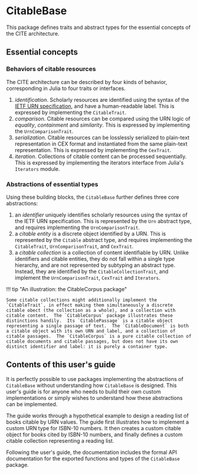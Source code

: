# CitableBase

This package defines traits and abstract types for the essential concepts of the CITE architecture. 

## Essential concepts


### Behaviors of citable resources 

The CITE architecture can be described by four kinds of behavior, corresponding in Julia to four traits or interfaces.



1. *identification*.  Scholarly resources are identified using the syntax of the [IETF URN specification](https://www.ietf.org/rfc/rfc2141.txt), and have a human-readable label.  This is expressed by implementing the `CitableTrait`.
2. *comparison*.  Citable resources can be compared using the URN logic of *equality*, *containment* and  *similarity*.  This is expressed by implementing the  `UrnComparisonTrait`.
3.  *serialization*.  Citable resources can be losslessly serialized to plain-text representation in CEX format and instantiated from the same plain-text representation.  This is expressed by implementing the `CexTrait`.
4. *iteration*. Collections of citable content can be processed sequentially. This is expressed by implementing the iterators interface from Julia's `Iterators` module.



### Abstractions of essential types 

Using these building blocks, the `CitableBase` further defines three core abstractions:

1. an *identifier* uniquely identifies scholarly resources using the syntax of the IETF URN specification. This is represented by the `Urn` abstract type, and requires implementing the `UrnComparisonTrait`.
2. a *citable entity* is a discrete object identified by a URN.  This is represented by the `Citable` abstract type, and requires implementing the `CitableTrait`, `UrnComparisonTrait`, and `CexTrait`.
3. a *citable collection* is a collection of content identifiable by URN.  Unlike identifiers and citable entities, they do not fall within a single type hierarchy, and are not represented by subtyping an abstract type.  Instead, they are identified by the `CitableCollectionTrait`, and implement the `UrnComparisonTrait`, `CexTrait` and `Iterators`.  

!!! tip "An illustration: the CitableCorpus package"

    Some citable collections might additionally implement the `CitableTrait`, in effect making them simultaneously a discrete citable obect (the collection as a whole), and a collection with citable content.  The `CitableCorpus` package illustrates these distinctions handily.  Its `CitablePassage` is a citable object representing a single passage of text.  The `CitableDocument` is both a citable object with its own URN and label, and a collection of citable passages.  The `CitableCorpus` is a pure citable collection of citable documents and citable passages, but does not have its own distinct identifier and label: it is purely a container type.



## Contents of this user's guide

It is perfectly possible to use packages implementing the abstractions of `CitableBase` without understanding how `CitableBase` is designed.  This user's guide is for anyone who needs to build their own custom implementations or simply wishes to understand how these abstractions can be implemented.

The guide works through a hypothetical example to design a reading list of books citable by URN values.  The guide first illustrates how to implement a custom URN type for ISBN-10 numbers. It then creates a custom citable object for books cited by ISBN-10 numbers, and finally defines a custom citable collection representing a reading list.  

Following the user's guide, the documentation includes the formal API documentation for the exported functions and types of the `CitableBase` package.
